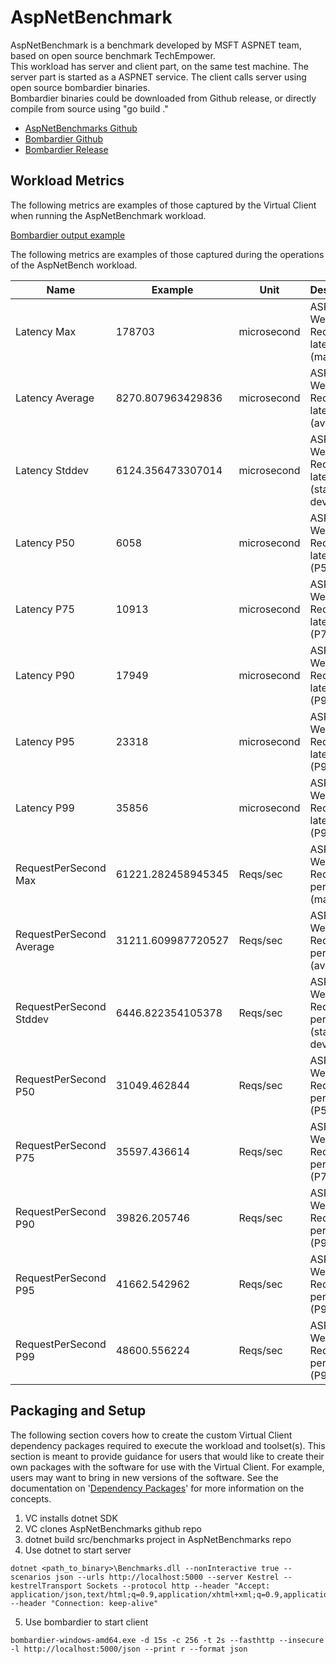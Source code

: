 # AspNetBenchmark
AspNetBenchmark is a benchmark developed by MSFT ASPNET team, based on open source benchmark TechEmpower.  
This workload has server and client part, on the same test machine. The server part is started as a ASPNET service. The client calls server using open source bombardier binaries.  
Bombardier binaries could be downloaded from Github release, or directly compile from source using "go build ."

* [AspNetBenchmarks Github](https://github.com/aspnet/benchmarks)
* [Bombardier Github](https://github.com/codesenberg/bombardier)
* [Bombardier Release](https://github.com/codesenberg/bombardier/releases/tag/v1.2.5)

## Workload Metrics
The following metrics are examples of those captured by the Virtual Client when running the AspNetBenchmark workload.

[Bombardier output example](https://github.com/codesenberg/bombardier#examples)

The following metrics are examples of those captured during the operations of the AspNetBench workload.

| Name                     | Example            | Unit        | Description                            |
|--------------------------|--------------------|-------------|----------------------------------------|
| Latency Max               | 178703                | microsecond | ASP.NET Web Request latency (max) |
| Latency Average           | 8270.807963429836  | microsecond | ASP.NET Web Request latency (avg) |
| Latency Stddev           | 6124.356473307014  | microsecond | ASP.NET Web Request latency (standard deviation) |
| Latency P50               | 6058                | microsecond | ASP.NET Web Request latency (P50) |
| Latency P75                  | 10913                | microsecond | ASP.NET Web Request latency (P75) |
| Latency P90                  | 17949                | microsecond | ASP.NET Web Request latency (P90) |
| Latency P95                  | 23318                | microsecond | ASP.NET Web Request latency (P95) |
| Latency P99               | 35856                | microsecond | ASP.NET Web Request latency (P99) |
| RequestPerSecond Max     | 61221.282458945345 | Reqs/sec      | ASP.NET Web Request per second (max) |
| RequestPerSecond Average | 31211.609987720527 | Reqs/sec    | ASP.NET Web Request per second (avg) |
| RequestPerSecond Stddev  | 6446.822354105378  | Reqs/sec    | ASP.NET Web Request per second (standard deviation) |
| RequestPerSecond P50     | 31049.462844       | Reqs/sec    | ASP.NET Web Request per second (P50) |
| RequestPerSecond P75     | 35597.436614       | Reqs/sec    | ASP.NET Web Request per second (P75) |
| RequestPerSecond P90     | 39826.205746       | Reqs/sec    | ASP.NET Web Request per second (P90) |
| RequestPerSecond P95     | 41662.542962       | Reqs/sec    | ASP.NET Web Request per second (P95) |
| RequestPerSecond P99     | 48600.556224       | Reqs/sec    | ASP.NET Web Request per second (P99) |

## Packaging and Setup
The following section covers how to create the custom Virtual Client dependency packages required to execute the workload and toolset(s). This section
is meant to provide guidance for users that would like to create their own packages with the software for use with the Virtual Client. For example, users
may want to bring in new versions of the software. See the documentation on '[Dependency Packages](https://microsoft.github.io/VirtualClient/docs/developing/0040-vc-packages/)' 
for more information on the concepts.

1. VC installs dotnet SDK
2. VC clones AspNetBenchmarks github repo
3. dotnet build src/benchmarks project in AspNetBenchmarks repo
4. Use dotnet to start server

```
dotnet <path_to_binary>\Benchmarks.dll --nonInteractive true --scenarios json --urls http://localhost:5000 --server Kestrel --kestrelTransport Sockets --protocol http --header "Accept: application/json,text/html;q=0.9,application/xhtml+xml;q=0.9,application/xml;q=0.8,*/*;q=0.7" --header "Connection: keep-alive" 
```

5. Use bombardier to start client
```
bombardier-windows-amd64.exe -d 15s -c 256 -t 2s --fasthttp --insecure -l http://localhost:5000/json --print r --format json
```


